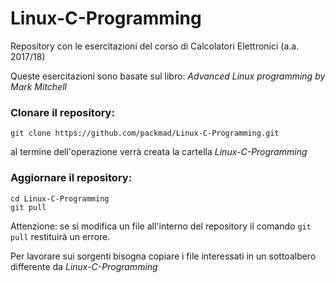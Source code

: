 # Linux-C-Programming

Repository con le esercitazioni del corso di Calcolatori Elettronici (a.a. 2017/18)

Queste esercitazioni sono basate sul libro: *Advanced Linux programming by Mark Mitchell*



### Clonare il repository:

``` 
git clone https://github.com/packmad/Linux-C-Programming.git
```
al termine dell'operazione verrà creata la cartella *Linux-C-Programming*


### Aggiornare il repository:

``` 
cd Linux-C-Programming
git pull
```
Attenzione: se si modifica un file all'interno del repository il comando `git pull` restituirà un errore.

Per lavorare sui sorgenti bisogna copiare i file interessati in un sottoalbero differente da *Linux-C-Programming*

